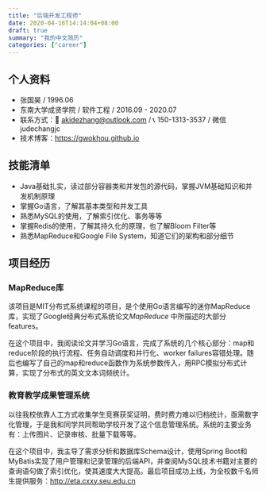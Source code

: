 ```yaml
---
title: "后端开发工程师"
date: 2020-04-16T14:14:04+08:00
draft: true
summary: "我的中文简历"
categories: ["career"]
---
```


## 个人资料

* 张国昊 / 1996.06 
* 东南大学成贤学院 / 软件工程 / 2016.09 - 2020.07
* 联系方式：📧 akidezhang@outlook.com / 📞 150-1313-3537 / 微信 judechangjc
* 技术博客：https://gwokhou.github.io

## 技能清单

* Java基础扎实，读过部分容器类和并发包的源代码，掌握JVM基础知识和并发机制原理
* 掌握Go语言，了解其基本类型和并发工具
* 熟悉MySQL的使用，了解索引优化、事务等等
* 掌握Redis的使用，了解其持久化的原理，也了解Bloom Filter等
* 熟悉MapReduce和Google File System，知道它们的架构和部分细节

## 项目经历

### MapReduce库

该项目是MIT分布式系统课程的项目，是个使用Go语言编写的迷你MapReduce库，实现了Google经典分布式系统论文*MapReduce* 中所描述的大部分features。

在这个项目中，我阅读论文并学习Go语言，完成了系统的几个核心部分：map和reduce阶段的执行流程、任务自动调度和并行化、worker failures容错处理。随后也编写了自己的map和reduce函数作为系统参数传入，用RPC模拟分布式计算，实现了分布式的英文文本词频统计。

### 教育教学成果管理系统

以往我校依靠人工方式收集学生竞赛获奖证明，费时费力难以归档统计，亟需数字化管理，于是我和同学共同帮助学校开发了这个信息管理系统。系统的主要业务有：上传图片、记录审核、批量下载等等。

在这个项目中，我主导了需求分析和数据库Schema设计，使用Spring Boot和MyBatis实现了用户管理和记录管理的后端API，并查阅MySQL技术书籍对主要的查询语句做了索引优化，使其速度大大提高。最后项目成功上线，为全校数千名师生提供服务：http://eta.cxxy.seu.edu.cn